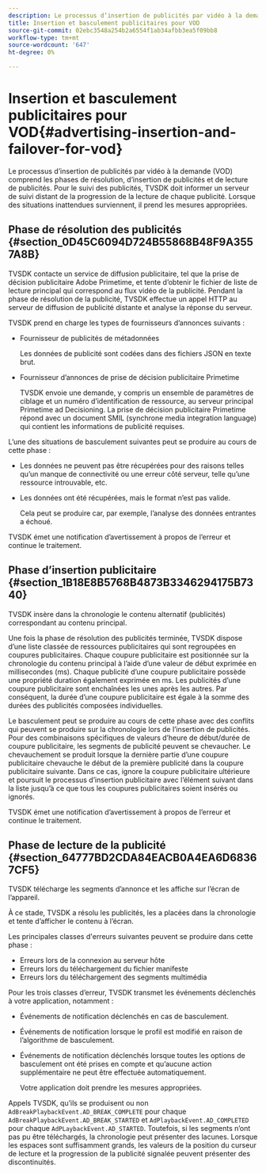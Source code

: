 ```yaml
---
description: Le processus d’insertion de publicités par vidéo à la demande (VOD) comprend les phases de résolution, d’insertion de publicités et de lecture de publicités. Pour le suivi des publicités, TVSDK doit informer un serveur de suivi distant de la progression de la lecture de chaque publicité. Lorsque des situations inattendues surviennent, il prend les mesures appropriées.
title: Insertion et basculement publicitaires pour VOD
source-git-commit: 02ebc3548a254b2a6554f1ab34afbb3ea5f09bb8
workflow-type: tm+mt
source-wordcount: '647'
ht-degree: 0%

---
```


# Insertion et basculement publicitaires pour VOD{#advertising-insertion-and-failover-for-vod}

Le processus d’insertion de publicités par vidéo à la demande (VOD) comprend les phases de résolution, d’insertion de publicités et de lecture de publicités. Pour le suivi des publicités, TVSDK doit informer un serveur de suivi distant de la progression de la lecture de chaque publicité. Lorsque des situations inattendues surviennent, il prend les mesures appropriées.

## Phase de résolution des publicités {#section_0D45C6094D724B55868B48F9A3557A8B}

TVSDK contacte un service de diffusion publicitaire, tel que la prise de décision publicitaire Adobe Primetime, et tente d’obtenir le fichier de liste de lecture principal qui correspond au flux vidéo de la publicité. Pendant la phase de résolution de la publicité, TVSDK effectue un appel HTTP au serveur de diffusion de publicité distante et analyse la réponse du serveur.

TVSDK prend en charge les types de fournisseurs d’annonces suivants :

* Fournisseur de publicités de métadonnées

  Les données de publicité sont codées dans des fichiers JSON en texte brut.
* Fournisseur d’annonces de prise de décision publicitaire Primetime

  TVSDK envoie une demande, y compris un ensemble de paramètres de ciblage et un numéro d’identification de ressource, au serveur principal Primetime ad Decisioning. La prise de décision publicitaire Primetime répond avec un document SMIL (synchrone media integration language) qui contient les informations de publicité requises.

L’une des situations de basculement suivantes peut se produire au cours de cette phase :

* Les données ne peuvent pas être récupérées pour des raisons telles qu’un manque de connectivité ou une erreur côté serveur, telle qu’une ressource introuvable, etc.
* Les données ont été récupérées, mais le format n’est pas valide.

  Cela peut se produire car, par exemple, l’analyse des données entrantes a échoué.

TVSDK émet une notification d’avertissement à propos de l’erreur et continue le traitement.

## Phase d’insertion publicitaire {#section_1B18E8B5768B4873B3346294175B7340}

TVSDK insère dans la chronologie le contenu alternatif (publicités) correspondant au contenu principal.

Une fois la phase de résolution des publicités terminée, TVSDK dispose d’une liste classée de ressources publicitaires qui sont regroupées en coupures publicitaires. Chaque coupure publicitaire est positionnée sur la chronologie du contenu principal à l’aide d’une valeur de début exprimée en millisecondes (ms). Chaque publicité d’une coupure publicitaire possède une propriété duration également exprimée en ms. Les publicités d’une coupure publicitaire sont enchaînées les unes après les autres. Par conséquent, la durée d’une coupure publicitaire est égale à la somme des durées des publicités composées individuelles.

Le basculement peut se produire au cours de cette phase avec des conflits qui peuvent se produire sur la chronologie lors de l’insertion de publicités. Pour des combinaisons spécifiques de valeurs d’heure de début/durée de coupure publicitaire, les segments de publicité peuvent se chevaucher. Le chevauchement se produit lorsque la dernière partie d’une coupure publicitaire chevauche le début de la première publicité dans la coupure publicitaire suivante. Dans ce cas, ignore la coupure publicitaire ultérieure et poursuit le processus d’insertion publicitaire avec l’élément suivant dans la liste jusqu’à ce que tous les coupures publicitaires soient insérés ou ignorés.

TVSDK émet une notification d’avertissement à propos de l’erreur et continue le traitement.

## Phase de lecture de la publicité {#section_64777BD2CDA84EACB0A4EA6D68367CF5}

TVSDK télécharge les segments d’annonce et les affiche sur l’écran de l’appareil.

À ce stade, TVSDK a résolu les publicités, les a placées dans la chronologie et tente d’afficher le contenu à l’écran.

Les principales classes d&#39;erreurs suivantes peuvent se produire dans cette phase :

* Erreurs lors de la connexion au serveur hôte
* Erreurs lors du téléchargement du fichier manifeste
* Erreurs lors du téléchargement des segments multimédia

Pour les trois classes d’erreur, TVSDK transmet les événements déclenchés à votre application, notamment :

* Événements de notification déclenchés en cas de basculement.
* Événements de notification lorsque le profil est modifié en raison de l’algorithme de basculement.
* Événements de notification déclenchés lorsque toutes les options de basculement ont été prises en compte et qu’aucune action supplémentaire ne peut être effectuée automatiquement.

  Votre application doit prendre les mesures appropriées.

Appels TVSDK, qu’ils se produisent ou non `AdBreakPlaybackEvent.AD_BREAK_COMPLETE` pour chaque `AdBreakPlaybackEvent.AD_BREAK_STARTED` et `AdPlaybackEvent.AD_COMPLETED` pour chaque `AdPLaybackEvent.AD_STARTED`. Toutefois, si les segments n’ont pas pu être téléchargés, la chronologie peut présenter des lacunes. Lorsque les espaces sont suffisamment grands, les valeurs de la position du curseur de lecture et la progression de la publicité signalée peuvent présenter des discontinuités.
